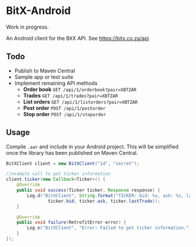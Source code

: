 BitX-Android
============

Work in progress.

An Android client for the BitX API. See https://bitx.co.za/api

Todo
----

* Publish to Maven Central
* Sample app or test suite
* Implement remaining API methods
  * **Order book** `GET /api/1/orderbook?pair=XBTZAR`
  * **Trades** `GET /api/1/trades?pair=XBTZAR`
  * **List orders** `GET /api/1/listorders?pair=XBTZAR`
  * **Post order** `POST /api/1/postorder`
  * **Stop order** `POST /api/1/stoporder`


Usage
----

Compile `.aar` and include in your Android project. This will be simplified once the library has been published on Maven Central.

```java
BitXClient client = new BitXClient("id", "secret");

//example call to get ticker information
client.ticker(new Callback<Ticker>() {
    @Override
    public void success(Ticker ticker, Response response) {
        Log.d("BitXClient", String.format("TICKER: bid: %s, ask: %s, lastTrade: %s",
                ticker.bid, ticker.ask, ticker.lastTrade));
    }

    @Override
    public void failure(RetrofitError error) {
        Log.e("BitXClient", "Error: Failed to get ticker information.", error);
    }
});

```